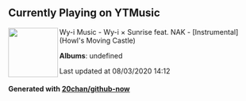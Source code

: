 ## Currently Playing on YTMusic

[<img align="left" width="100" src="https://i.ytimg.com/vi/hf_-2DVXmQo/sddefault.jpg?sqp=-oaymwEWCJADEOEBIAQqCghqEJQEGHgg6AJIWg&rs">](https://music.youtube.com/channel/UCGVlcArCtAXifEZXvQXBDUA)

Wy-i Music - Wy-i × Sunrise feat. NAK - [Instrumental] (Howl's Moving Castle)

**Albums**: undefined

Last updated at 08/03/2020 14:12

#### Generated with [20chan/github-now](https://github.com/20chan/github-now)


<!--
**20chan/20chan** is a ✨ _special_ ✨ repository because its `README.md` (this file) appears on your GitHub profile.

Here are some ideas to get you started:

- 🔭 I’m currently working on ...
- 🌱 I’m currently learning ...
- 👯 I’m looking to collaborate on ...
- 🤔 I’m looking for help with ...
- 💬 Ask me about ...
- 📫 How to reach me: ...
- 😄 Pronouns: ...
- ⚡ Fun fact: ...
-->
